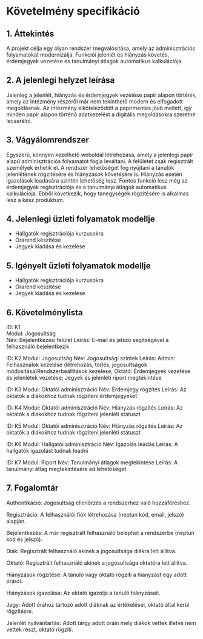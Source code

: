 # Követelmény specifikáció

## 1. Áttekintés
A projekt célja egy olyan rendszer megvalósítása, amely az adminisztrációs folyamatokat modernizálja. Funkciói jelenlét és hiányzás követés, érdemjegyek vezetése és tanulmányi átlagok automatikus kalkulációja.

## 2. A jelenlegi helyzet leírása
Jelenleg a jelenlét, hiányzás és érdemjegyek vezetése papír alapon történik, amely az intézmény részéről már nem tekinthető modern és elfogadott megoldásnak. Az intézmény elköteleződött a papírmentes jövő mellett, így minden papír alapon történő adatkezelést a digitális megoldásokra szeretné lecserélni.

## 3. Vágyálomrendszer
Egyszerű, könnyen kezelhető weboldal létrehozása, amely a jelenlegi papír alapú adminisztrációs folyamatot fogja leváltani. A felületet csak regisztrált személyek érhetik el.
A rendszer lehetőséget fog nyújtani a tanulók jelenlétének rögzítésére és hiányzások követésére is. Hiányzás esetén igazolások leadására szintén lehetőség lesz. Fontos funkció lesz még az érdemjegyek regisztrációja és a tanulmányi átlagok automatikus kalkulációja. Ebből következik, hogy tanegységek rögzítésére is alkalmas lesz a kész produktum.

## 4. Jelenlegi üzleti folyamatok modellje
- Hallgatók regisztrációja kurzusokra
- Órarend készítése
- Jegyek kiadása és kezelése

## 5. Igényelt üzleti folyamatok modellje
- Hallgatók regisztrációja kurzusokra
- Órarend készítése
- Jegyek kiadása és kezelése

## 6. Követelménylista
ID: K1  
Modul: Jogosultság  
Név: Bejelentkezési felület Leírás: E-mail és jelszó segítségével a felhasználó bejelentkezik

ID: K2
Modul: Jogosultság
Név: Jogosultsági szintek
Leírás: Admin: Felhasználók kezelése (létrehozás, törlés, jogosultságok módosítása)Rendszerbeállítások kezelése; Oktató: Érdemjegyek vezetése és jelenlétek vezetése; Jegyek és jelenléti riport megtekintése

ID: K3
Modul: Oktatói adminisztráció
Név: Érdemjegy rögzítés
Leírás: Az oktatók a diákokhoz tudnak rögzíteni érdemjegyeket

ID: K4
Modul: Oktatói adminisztráció
Név: Hiányzás rögzítés
Leírás: Az oktatók a diákokhoz tudnak rögzíteni jelenléti státuszt

ID: K5
Modul: Oktatói adminisztráció
Név: Hiányzás rögzítés
Leírás: Az oktatók a diákokhoz tudnak rögzíteni jelenléti státuszt

ID: K6
Modul: Hallgatói adminisztráció
Név: Igazolás leadás
Leírás: A hallgatók igazolást tudnak leadni

ID: K7
Modul: Riport
Név: Tanulmányi átlagok megtekintése
Leírás: A tanulmányi átlag megtekintésére ad lehetőséget

## 7. Fogalomtár
Authentikáció: Jogosultság ellenőrzés a rendszerhez való hozzáféréshez.

Regisztráció: A felhasználói fiók létrehozása (neptun kód, email, jelszó) alapján.

Bejelentkezés: A már regisztrált felhasználó beléphet a rendszerbe (neptun kód és jelszó).

Diák: Regisztrált felhasználó akinek a jogosultsága diákra lett állítva.

Oktató: Regisztrált felhasználó akinek a jogosultsága oktatóra lett állítva.

Hiányzások rögzítése: A tanuló vagy oktató rögzíti a hiányzást egy adott óráról.

Hiányzások igazolása: Az oktató  igazolja a tanuló hiányzásait.

Jegy: Adott órához tartozó adott diáknak az értékelései, oktató által kerül rögzítésre.

Jelenlét nyilvántartás: Adott tárgy adott óráin mely diákok vettek illetve nem vettek részt, oktató rögzíti.